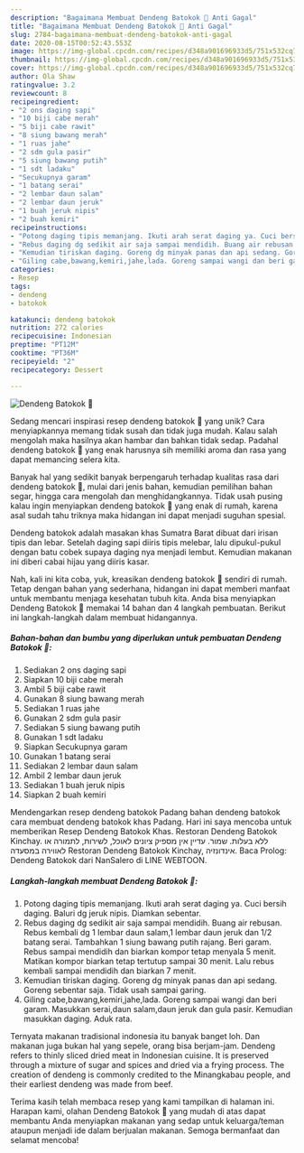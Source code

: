 ```yaml
---
description: "Bagaimana Membuat Dendeng Batokok 🍖 Anti Gagal"
title: "Bagaimana Membuat Dendeng Batokok 🍖 Anti Gagal"
slug: 2784-bagaimana-membuat-dendeng-batokok-anti-gagal
date: 2020-08-15T00:52:43.553Z
image: https://img-global.cpcdn.com/recipes/d348a901696933d5/751x532cq70/dendeng-batokok-🍖-foto-resep-utama.jpg
thumbnail: https://img-global.cpcdn.com/recipes/d348a901696933d5/751x532cq70/dendeng-batokok-🍖-foto-resep-utama.jpg
cover: https://img-global.cpcdn.com/recipes/d348a901696933d5/751x532cq70/dendeng-batokok-🍖-foto-resep-utama.jpg
author: Ola Shaw
ratingvalue: 3.2
reviewcount: 8
recipeingredient:
- "2 ons daging sapi"
- "10 biji cabe merah"
- "5 biji cabe rawit"
- "8 siung bawang merah"
- "1 ruas jahe"
- "2 sdm gula pasir"
- "5 siung bawang putih"
- "1 sdt ladaku"
- "Secukupnya garam"
- "1 batang serai"
- "2 lembar daun salam"
- "2 lembar daun jeruk"
- "1 buah jeruk nipis"
- "2 buah kemiri"
recipeinstructions:
- "Potong daging tipis memanjang. Ikuti arah serat daging ya. Cuci bersih daging. Baluri dg jeruk nipis. Diamkan sebentar."
- "Rebus daging dg sedikit air saja sampai mendidih. Buang air rebusan. Rebus kembali dg 1 lembar daun salam,1 lembar daun jeruk dan 1/2 batang serai. Tambahkan 1 siung bawang putih rajang. Beri garam. Rebus sampai mendidih dan biarkan kompor tetap menyala 5 menit. Matikan kompor biarkan tetap tertutup sampai 30 menit. Lalu rebus kembali sampai mendidih dan biarkan 7 menit."
- "Kemudian tiriskan daging. Goreng dg minyak panas dan api sedang. Goreng sebentar saja. Tidak usah sampai garing."
- "Giling cabe,bawang,kemiri,jahe,lada. Goreng sampai wangi dan beri garam. Masukkan serai,daun salam,daun jeruk dan gula pasir. Kemudian masukkan daging. Aduk rata."
categories:
- Resep
tags:
- dendeng
- batokok

katakunci: dendeng batokok 
nutrition: 272 calories
recipecuisine: Indonesian
preptime: "PT12M"
cooktime: "PT36M"
recipeyield: "2"
recipecategory: Dessert

---
```



![Dendeng Batokok 🍖](https://img-global.cpcdn.com/recipes/d348a901696933d5/751x532cq70/dendeng-batokok-🍖-foto-resep-utama.jpg)

Sedang mencari inspirasi resep dendeng batokok 🍖 yang unik? Cara menyiapkannya memang tidak susah dan tidak juga mudah. Kalau salah mengolah maka hasilnya akan hambar dan bahkan tidak sedap. Padahal dendeng batokok 🍖 yang enak harusnya sih memiliki aroma dan rasa yang dapat memancing selera kita.

Banyak hal yang sedikit banyak berpengaruh terhadap kualitas rasa dari dendeng batokok 🍖, mulai dari jenis bahan, kemudian pemilihan bahan segar, hingga cara mengolah dan menghidangkannya. Tidak usah pusing kalau ingin menyiapkan dendeng batokok 🍖 yang enak di rumah, karena asal sudah tahu triknya maka hidangan ini dapat menjadi suguhan spesial.

Dendeng batokok adalah masakan khas Sumatra Barat dibuat dari irisan tipis dan lebar. Setelah daging sapi diiris tipis melebar, lalu dipukul-pukul dengan batu cobek supaya daging nya menjadi lembut. Kemudian makanan ini diberi cabai hijau yang diiris kasar.


Nah, kali ini kita coba, yuk, kreasikan dendeng batokok 🍖 sendiri di rumah. Tetap dengan bahan yang sederhana, hidangan ini dapat memberi manfaat untuk membantu menjaga kesehatan tubuh kita. Anda bisa menyiapkan Dendeng Batokok 🍖 memakai 14 bahan dan 4 langkah pembuatan. Berikut ini langkah-langkah dalam membuat hidangannya.

<!--inarticleads1-->

##### Bahan-bahan dan bumbu yang diperlukan untuk pembuatan Dendeng Batokok 🍖:

1. Sediakan 2 ons daging sapi
1. Siapkan 10 biji cabe merah
1. Ambil 5 biji cabe rawit
1. Gunakan 8 siung bawang merah
1. Sediakan 1 ruas jahe
1. Gunakan 2 sdm gula pasir
1. Sediakan 5 siung bawang putih
1. Gunakan 1 sdt ladaku
1. Siapkan Secukupnya garam
1. Gunakan 1 batang serai
1. Sediakan 2 lembar daun salam
1. Ambil 2 lembar daun jeruk
1. Sediakan 1 buah jeruk nipis
1. Siapkan 2 buah kemiri


Mendengarkan resep dendeng batokok Padang bahan dendeng batokok cara membuat dendeng batokok khas Padang. Hari ini saya mencoba untuk memberikan Resep Dendeng Batokok Khas. Restoran Dendeng Batokok Kinchay. ללא בעלות. שמור. עדיין אין מספיק ציונים לאוכל, לשירות, לתמורה או לאווירה במסעדה ‪Restoran Dendeng Batokok Kinchay‬, אינדונזיה. Baca Prolog: Dendeng Batokok dari NanSalero di LINE WEBTOON. 

<!--inarticleads2-->

##### Langkah-langkah membuat Dendeng Batokok 🍖:

1. Potong daging tipis memanjang. Ikuti arah serat daging ya. Cuci bersih daging. Baluri dg jeruk nipis. Diamkan sebentar.
1. Rebus daging dg sedikit air saja sampai mendidih. Buang air rebusan. Rebus kembali dg 1 lembar daun salam,1 lembar daun jeruk dan 1/2 batang serai. Tambahkan 1 siung bawang putih rajang. Beri garam. Rebus sampai mendidih dan biarkan kompor tetap menyala 5 menit. Matikan kompor biarkan tetap tertutup sampai 30 menit. Lalu rebus kembali sampai mendidih dan biarkan 7 menit.
1. Kemudian tiriskan daging. Goreng dg minyak panas dan api sedang. Goreng sebentar saja. Tidak usah sampai garing.
1. Giling cabe,bawang,kemiri,jahe,lada. Goreng sampai wangi dan beri garam. Masukkan serai,daun salam,daun jeruk dan gula pasir. Kemudian masukkan daging. Aduk rata.


Ternyata makanan tradisional indonesia itu banyak banget loh. Dan makanan juga bukan hal yang sepele, orang bisa berjam-jam. Dendeng refers to thinly sliced dried meat in Indonesian cuisine. It is preserved through a mixture of sugar and spices and dried via a frying process. The creation of dendeng is commonly credited to the Minangkabau people, and their earliest dendeng was made from beef. 

Terima kasih telah membaca resep yang kami tampilkan di halaman ini. Harapan kami, olahan Dendeng Batokok 🍖 yang mudah di atas dapat membantu Anda menyiapkan makanan yang sedap untuk keluarga/teman ataupun menjadi ide dalam berjualan makanan. Semoga bermanfaat dan selamat mencoba!
